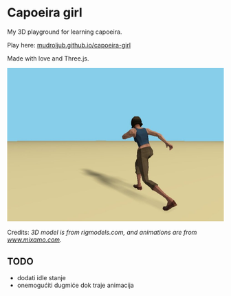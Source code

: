 # Capoeira girl

My 3D playground for learning capoeira.

Play here: [mudroljub.github.io/capoeira-girl](https://mudroljub.github.io/capoeira-girl/)

Made with love and Three.js.

![screenshot](screenshot.jpg)

Credits: *3D model is from rigmodels.com, and animations are from www.mixamo.com*.

## TODO

- dodati idle stanje
- onemogućiti dugmiće dok traje animacija